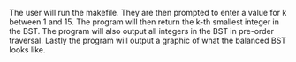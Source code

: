 The user will run the makefile. They are then prompted to enter a value for k between 1 and 15. The program will then return the k-th smallest integer in the BST. The program will also output all integers in the BST in pre-order traversal. Lastly the program will output a graphic of what the balanced BST looks like.
